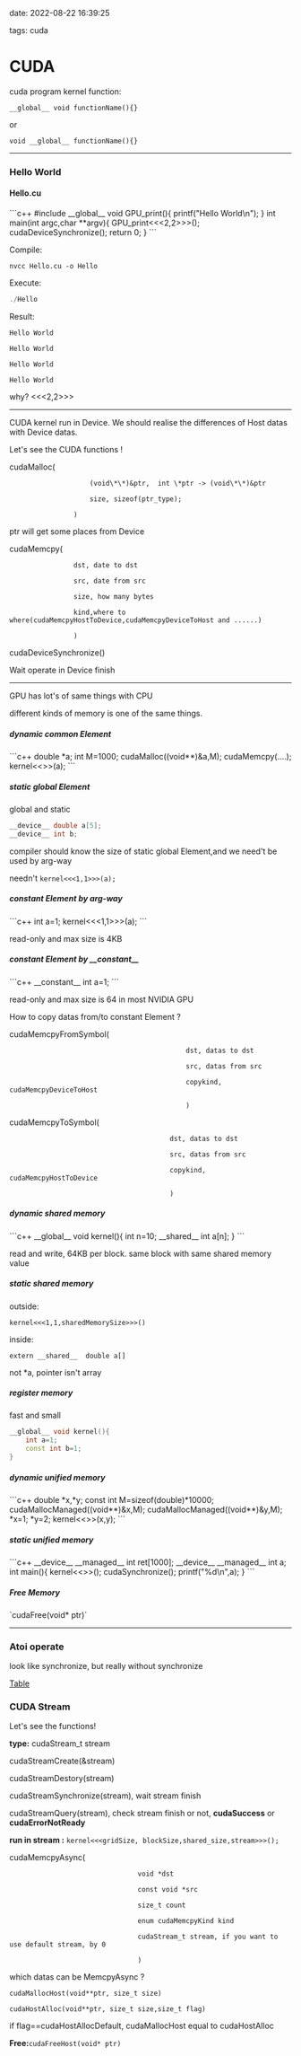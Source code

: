 date: 2022-08-22 16:39:25

tags: cuda

# CUDA

cuda program kernel function:

```__global__ void functionName(){}```

or

```void __global__ functionName(){}```

***

<h3>Hello World</h3>
<h4>Hello.cu</h4>
```c++
#include<stdio.h>
__global__ void GPU_print(){
    printf("Hello World\n");
}
int main(int argc,char **argv){
    GPU_print<<<2,2>>>();
    cudaDeviceSynchronize();
    return 0;
}
```

Compile:

```nvcc
nvcc Hello.cu -o Hello
```

Execute:

```c
./Hello
```

Result:

`Hello World`

`Hello World`

`Hello World`

`Hello World`

why?  <<<2,2>>>

***

CUDA kernel run in Device. We should realise the differences of Host datas with Device datas.

Let's see the CUDA functions !

cudaMalloc(

						(void\*\*)&ptr,  int \*ptr -> (void\*\*)&ptr 
	
						size, sizeof(ptr_type);
	
					)

ptr will get some places from Device

cudaMemcpy(

					dst, date to dst
	
					src, date from src
	
					size, how many bytes
	
					kind,where to where(cudaMemcpyHostToDevice,cudaMemcpyDeviceToHost and ......)
	
					)

cudaDeviceSynchronize()

Wait operate in Device finish

***

GPU has lot's of same things with CPU

different kinds of memory is one of the same things.

<h5>dynamic common Element</h5>
```c++
double *a;
int M=1000;
cudaMalloc((void**)&a,M);
cudaMemcpy(....);
kernel<<<gridSize,blockSize>>>(a);
```

<h5>static global Element</h5>
global and static

```c++
__device__ double a[5];
__device__ int b;
```

compiler should know the size of static global Element,and we need't be used by arg-way

needn't `kernel<<<1,1>>>(a);`

<h5>constant Element by arg-way</h5>
```c++
int a=1;
kernel<<<1,1>>>(a);
```

read-only and max size is 4KB

<h5>constant Element by __constant__</h5>
```c++
__constant__ int a=1;
```

read-only and max size is 64 in most NVIDIA GPU

How to copy datas from/to constant Element ?

cudaMemcpyFromSymbol(

												dst, datas to dst
	
												src, datas from src
	
												copykind, cudaMemcpyDeviceToHost
	
												)

cudaMemcpyToSymbol(

											dst, datas to dst
	
											src, datas from src
	
											copykind, cudaMemcpyHostToDevice
	
											)

<h5>dynamic shared memory</h5>
```c++
__global__ void kernel(){
	int n=10;
	__shared__ int a[n];
}
```

read and write, 64KB per block. same block with same shared memory value

<h5>static shared memory</h5>
outside:

`kernel<<<1,1,sharedMemorySize>>>()`

inside:

`extern __shared__  double a[]`

not *a, pointer isn't array

<h5>register memory</h5>
fast and small

```c++
__global__ void kernel(){
    int a=1;
    const int b=1;
}
```

<h5>dynamic unified memory</h5>
```c++
double *x,*y;
const int M=sizeof(double)*10000;
cudaMallocManaged((void**)&x,M);
cudaMallocManaged((void**)&y,M);
*x=1;
*y=2;
kernel<<<gridSize,blockSize>>>(x,y);
```
<h5>static unified memory</h5>
```c++
__device__ __managed__ int ret[1000];
__device__ __managed__ int a;
int main(){
    kernel<<<gridSize,blockSize>>>();
    cudaSynchronize();
    printf("%d\n",a);
}
```

<h5>Free Memory</h5>
`cudaFree(void* ptr)`

***

<h3>Atoi operate</h3>
look like synchronize, but really without synchronize

[Table](原子函数表.md)

<h3>CUDA Stream</h3>
Let's see the functions!

**type:** cudaStream_t  stream

cudaStreamCreate(&stream)

cudaStreamDestory(stream)

cudaStreamSynchronize(stream), wait stream finish

cudaStreamQuery(stream), check stream finish or not, **cudaSuccess** or **cudaErrorNotReady**

**run in stream :** `kernel<<<gridSize, blockSize,shared_size,stream>>>();`

cudaMemcpyAsync(

									void *dst
	
									const void *src
	
									size_t count
	
									enum cudaMemcpyKind kind
	
									cudaStream_t stream, if you want to use default stream, by 0
	
									)

which datas can be MemcpyAsync ? 

`cudaMallocHost(void**ptr, size_t size)`

`cudaHostAlloc(void**ptr, size_t size,size_t flag)`

if flag==cudaHostAllocDefault, cudaMallocHost equal to cudaHostAlloc

**Free:**`cudaFreeHost(void* ptr)`